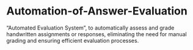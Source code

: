 # Automation-of-Answer-Evaluation
 “Automated Evaluation System”, to automatically assess and grade handwritten assignments or responses, eliminating the need for manual grading and ensuring efficient evaluation processes.

